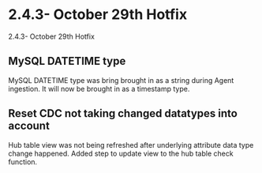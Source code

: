 # 2.4.3- October 29th Hotfix



2.4.3- October 29th Hotfix

## MySQL DATETIME type <a href="schema-lock" id="schema-lock"></a>

MySQL DATETIME type was bring brought in as a string during Agent ingestion. It will now be brought in as a timestamp type.

## Reset CDC not taking changed datatypes into account <a href="snowflake-0-record-outputs" id="snowflake-0-record-outputs"></a>

Hub table view was not being refreshed after underlying attribute data type change happened. Added step to update view to the hub table check function.
